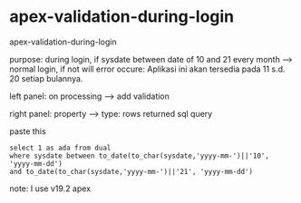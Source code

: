 # apex-validation-during-login
apex-validation-during-login

purpose: during login, if sysdate between date of 10 and 21 every month --> normal login, if not will error occure: Aplikasi ini akan tersedia pada 11 s.d. 20 setiap bulannya. 
 
left panel: on processing --> add validation

right panel: property -->
type: rows returned sql query
 
paste this
```
select 1 as ada from dual 
where sysdate between to_date(to_char(sysdate,'yyyy-mm-')||'10', 'yyyy-mm-dd') 
and to_date(to_char(sysdate,'yyyy-mm-')||'21', 'yyyy-mm-dd')
```

note: I use v19.2 apex
